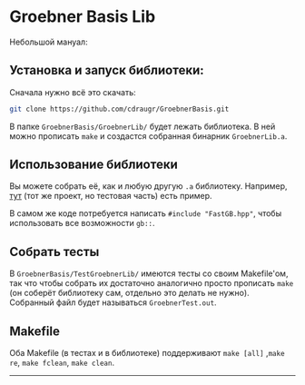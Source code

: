 # Groebner Basis Lib
Небольшой мануал:

## Установка и запуск библиотеки:

Сначала нужно всё это скачать:

```bash
git clone https://github.com/cdraugr/GroebnerBasis.git
```
В папке `GroebnerBasis/GroebnerLib/` будет лежать библиотека. В ней можно прописать `make` и создастся собранная бинарник `GroebnerLib.a`.

## Использование библиотеки

Вы можете собрать её, как и любую другую `.a` библиотеку. Например, [тут](https://github.com/cdraugr/GroebnerBasis/blob/b990c86263161787e347125bac447118edb8641a/TestGroebnerLib/Makefile#L29) (тот же проект, но тестовая часть) есть пример.

В самом же коде потребуется написать `#include "FastGB.hpp"`, чтобы использовать все возможности `gb::`.

## Собрать тесты

В `GroebnerBasis/TestGroebnerLib/` имеются тесты со своим Makefile'ом, так что чтобы собрать их достаточно аналогично просто прописать `make` (он соберёт библиотеку сам, отдельно это делать не нужно). Собранный файл будет называться `GroebnerTest.out`.

## Makefile

Оба Makefile (в тестах и в библиотеке) поддерживают `make [all]` ,`make re`, `make fclean`, `make clean`.

---
